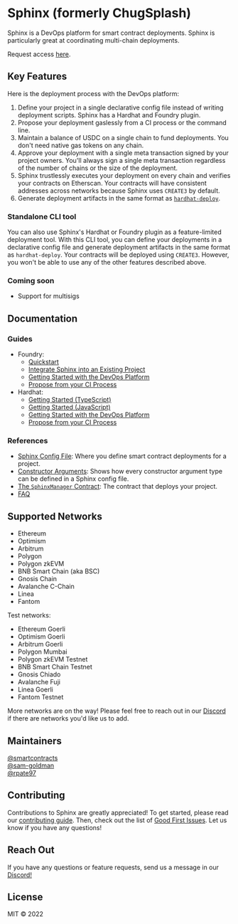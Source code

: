 # Sphinx (formerly ChugSplash)

Sphinx is a DevOps platform for smart contract deployments. Sphinx is particularly great at coordinating multi-chain deployments.

Request access [here](https://sphinx.dev).

## Key Features

Here is the deployment process with the DevOps platform:

1. Define your project in a single declarative config file instead of writing deployment scripts. Sphinx has a Hardhat and Foundry plugin.
2. Propose your deployment gaslessly from a CI process or the command line.
3. Maintain a balance of USDC on a single chain to fund deployments. You don't need native gas tokens on any chain.
4. Approve your deployment with a single meta transaction signed by your project owners. You'll always sign a single meta transaction regardless of the number of chains or the size of the deployment.
5. Sphinx trustlessly executes your deployment on every chain and verifies your contracts on Etherscan. Your contracts will have consistent addresses across networks because Sphinx uses `CREATE3` by default.
6. Generate deployment artifacts in the same format as [`hardhat-deploy`](https://github.com/wighawag/hardhat-deploy).

### Standalone CLI tool

You can also use Sphinx's Hardhat or Foundry plugin as a feature-limited deployment tool. With this CLI tool, you can define your deployments in a declarative config file and generate deployment artifacts in the same format as `hardhat-deploy`. Your contracts will be deployed using `CREATE3`. However, you won't be able to use any of the other features described above.

### Coming soon

- Support for multisigs

## Documentation

### Guides

- Foundry:
  - [Quickstart](https://github.com/sphinx-labs/sphinx/blob/develop/docs/cli-foundry-quickstart.md)
  - [Integrate Sphinx into an Existing Project](https://github.com/sphinx-labs/sphinx/blob/develop/docs/cli-foundry-existing-project.md)
  - [Getting Started with the DevOps Platform](https://github.com/sphinx-labs/sphinx/blob/develop/docs/ops-foundry-getting-started.md)
  - [Propose from your CI Process](https://github.com/sphinx-labs/sphinx/blob/develop/docs/ci-foundry-proposals.md)
- Hardhat:
  - [Getting Started (TypeScript)](https://github.com/sphinx-labs/sphinx/blob/develop/docs/cli-hardhat-ts-getting-started.md)
  - [Getting Started (JavaScript)](https://github.com/sphinx-labs/sphinx/blob/develop/docs/cli-hardhat-js-getting-started.md)
  - [Getting Started with the DevOps Platform](https://github.com/sphinx-labs/sphinx/blob/develop/docs/ops-hardhat-getting-started.md)
  - [Propose from your CI Process](https://github.com/sphinx-labs/sphinx/blob/develop/docs/ci-hardhat-proposals.md)

### References

- [Sphinx Config File](https://github.com/sphinx-labs/sphinx/blob/develop/docs/config-file.md): Where you define smart contract deployments for a project.
- [Constructor Arguments](https://github.com/sphinx-labs/sphinx/blob/develop/docs/constructor-args.md): Shows how every constructor argument type can be defined in a Sphinx config file.
- [The `SphinxManager` Contract](https://github.com/sphinx-labs/sphinx/blob/develop/docs/sphinx-manager.md): The contract that deploys your project.
- [FAQ](https://github.com/sphinx-labs/sphinx/blob/develop/docs/faq.md)

## Supported Networks

- Ethereum
- Optimism
- Arbitrum
- Polygon
- Polygon zkEVM
- BNB Smart Chain (aka BSC)
- Gnosis Chain
- Avalanche C-Chain
- Linea
- Fantom

Test networks:

- Ethereum Goerli
- Optimism Goerli
- Arbitrum Goerli
- Polygon Mumbai
- Polygon zkEVM Testnet
- BNB Smart Chain Testnet
- Gnosis Chiado
- Avalanche Fuji
- Linea Goerli
- Fantom Testnet

More networks are on the way! Please feel free to reach out in our [Discord](https://discord.gg/7Gc3DK33Np) if there are networks you'd like us to add.

## Maintainers

[@smartcontracts](https://github.com/smartcontracts)\
[@sam-goldman](https://github.com/sam-goldman)\
[@rpate97](https://github.com/RPate97)

## Contributing

Contributions to Sphinx are greatly appreciated! To get started, please read our [contributing guide](https://github.com/sphinx-labs/sphinx/blob/develop/CONTRIBUTING.md). Then, check out the list of [Good First Issues](https://github.com/sphinx-labs/sphinx/contribute). Let us know if you have any questions!

## Reach Out

If you have any questions or feature requests, send us a message in our [Discord!](https://discord.gg/7Gc3DK33Np)

## License

MIT © 2022
